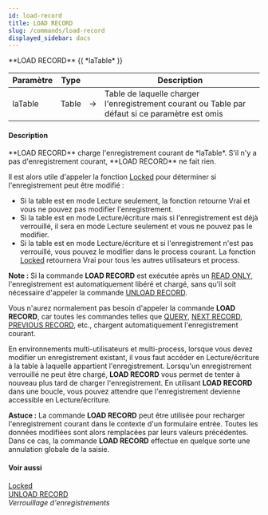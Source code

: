 ```yaml
---
id: load-record
title: LOAD RECORD
slug: /commands/load-record
displayed_sidebar: docs
---
```


<!--REF #_command_.LOAD RECORD.Syntax-->**LOAD RECORD** {( *laTable* )}<!-- END REF-->
<!--REF #_command_.LOAD RECORD.Params-->
| Paramètre | Type |  | Description |
| --- | --- | --- | --- |
| laTable | Table | &rarr; | Table de laquelle charger l'enregistrement courant ou Table par défaut si ce paramètre est omis |

<!-- END REF-->

#### Description 

<!--REF #_command_.LOAD RECORD.Summary-->**LOAD RECORD** charge l'enregistrement courant de *laTable*.<!-- END REF--> S'il n'y a pas d'enregistrement courant, **LOAD RECORD** ne fait rien.

Il est alors utile d'appeler la fonction [Locked](locked.md) pour déterminer si l'enregistrement peut être modifié :

* Si la table est en mode Lecture seulement, la fonction retourne Vrai et vous ne pouvez pas modifier l'enregistrement.
* Si la table est en mode Lecture/écriture mais si l'enregistrement est déjà verrouillé, il sera en mode Lecture seulement et vous ne pouvez pas le modifier.
* Si la table est en mode Lecture/écriture et si l'enregistrement n'est pas verrouillé, vous pouvez le modifier dans le process courant. La fonction [Locked](locked.md) retournera Vrai pour tous les autres utilisateurs et process.

**Note :** Si la commande **LOAD RECORD** est exécutée après un [READ ONLY](read-only.md), l'enregistrement est automatiquement libéré et chargé, sans qu'il soit nécessaire d'appeler la commande [UNLOAD RECORD](unload-record.md).

Vous n'aurez normalement pas besoin d'appeler la commande **LOAD RECORD**, car toutes les commandes telles que [QUERY](query.md), [NEXT RECORD](next-record.md), [PREVIOUS RECORD](previous-record.md), etc., chargent automatiquement l'enregistrement courant.

En environnements multi-utilisateurs et multi-process, lorsque vous devez modifier un enregistrement existant, il vous faut accéder en Lecture/écriture à la table à laquelle appartient l'enregistrement. Lorsqu'un enregistrement verrouillé ne peut être chargé, **LOAD RECORD** vous permet de tenter à nouveau plus tard de charger l'enregistrement. En utilisant **LOAD RECORD** dans une boucle, vous pouvez attendre que l'enregistrement devienne accessible en Lecture/écriture.

**Astuce :** La commande **LOAD RECORD** peut être utilisée pour recharger l'enregistrement courant dans le contexte d'un formulaire entrée. Toutes les données modifiées sont alors remplacées par leurs valeurs précédentes. Dans ce cas, la commande **LOAD RECORD** effectue en quelque sorte une annulation globale de la saisie. 

#### Voir aussi 

[Locked](locked.md)  
[UNLOAD RECORD](unload-record.md)  
*Verrouillage d'enregistrements*  
